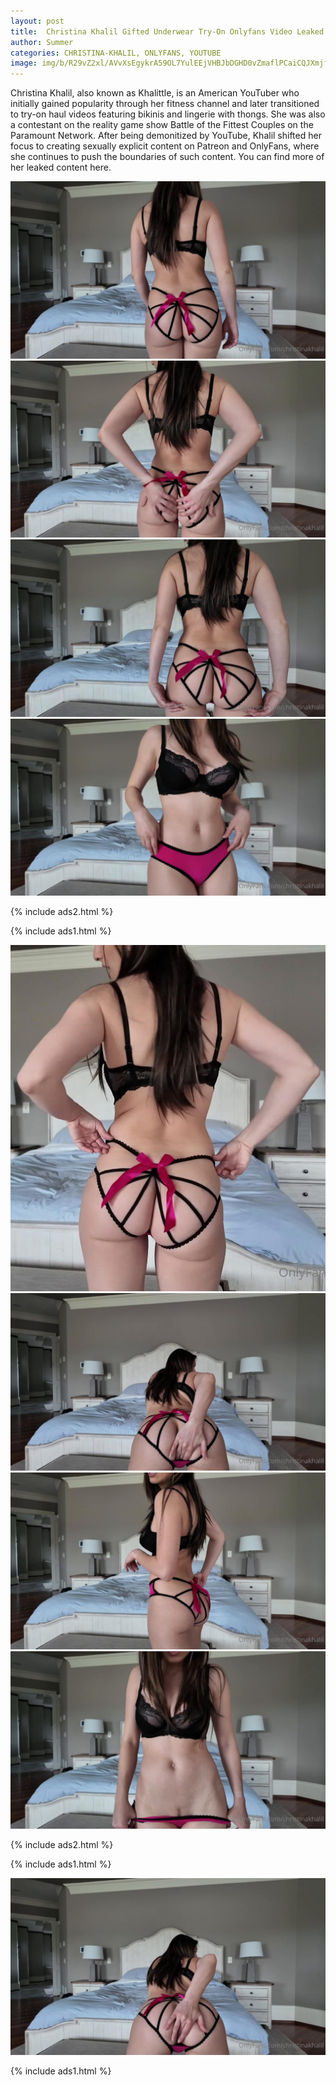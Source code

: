 ```yaml
---
layout: post
title:  Christina Khalil Gifted Underwear Try-On Onlyfans Video Leaked
author: Summer
categories: CHRISTINA-KHALIL, ONLYFANS, YOUTUBE
image: img/b/R29vZ2xl/AVvXsEgykrA59OL7YulEEjVHBJbDGHD0vZmaflPCaiCQJXmjfKMWmubZ-Q29Gjl9_-x-8C95_K6QItad8nSAmJhpBMS5JzDtcZCAM_OX968XQnqizdVgOvBe6qZl-4Cc5HyWyBXYz-NMdLENGgRC3g_Lz75Wg1azQBv07jyLRBsp2k3r4UdyEJNnqGr47xJX4TQ/s320/christina_khalil_gifted_underwear_try_on_onlyfans_video_leaked-FXVHXH.jpg
---
```


Christina Khalil, also known as Khalittle, is an American YouTuber who initially gained popularity through her fitness channel and later transitioned to try-on haul videos featuring bikinis and lingerie with thongs. She was also a contestant on the reality game show Battle of the Fittest Couples on the Paramount Network. After being demonitized by YouTube, Khalil shifted her focus to creating sexually explicit content on Patreon and OnlyFans, where she continues to push the boundaries of such content. You can find more of her leaked content here.

![monstera](/assets/images/christina_khalil_gifted_underwear_try_on_onlyfans_video_leaked-AUJZFT.jpg)
![monstera](/assets/images/christina_khalil_gifted_underwear_try_on_onlyfans_video_leaked-FXVHXH.jpg)
![monstera](/assets/images/christina_khalil_gifted_underwear_try_on_onlyfans_video_leaked-HWOJAW.jpg)
![monstera](/assets/images/christina_khalil_gifted_underwear_try_on_onlyfans_video_leaked-NUWKUJ.jpg)

{% include ads2.html %}

{% include ads1.html %}

![monstera](/assets/images/christina_khalil_gifted_underwear_try_on_onlyfans_video_leaked-OOUNNB.jpg)
![monstera](/assets/images/christina_khalil_gifted_underwear_try_on_onlyfans_video_leaked-URWKGR.jpg)
![monstera](/assets/images/christina_khalil_gifted_underwear_try_on_onlyfans_video_leaked-UTBMTP.jpg)
![monstera](/assets/images/christina_khalil_gifted_underwear_try_on_onlyfans_video_leaked-WKRLUW.jpg)

{% include ads2.html %}

{% include ads1.html %}

![monstera](/assets/images/christina_khalil_gifted_underwear_try_on_onlyfans_video_leaked-ZLZWXI.jpg)

{% include ads1.html %}

